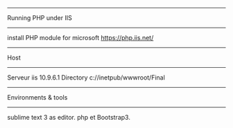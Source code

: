 **************************
Running PHP under IIS
*************************
install PHP module for microsoft
https://php.iis.net/

***********************************************
Host
**********************************************
Serveur iis 10.9.6.1
Directory c://inetpub/wwwroot/Final


********************************************************************
Environments & tools
*********************************************************************
sublime text 3 as editor.
php et Bootstrap3.

